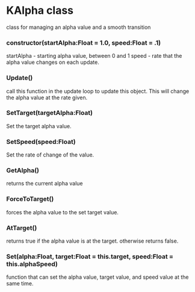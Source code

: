 # KAlpha class

class for managing an alpha value and a smooth transition

### constructor(startAlpha:Float = 1.0, speed:Float = .1)

startAlpha - starting alpha value, between 0 and 1
speed - rate that the alpha value changes on each update.

### Update()

call this function in the update loop to update this object. This will change the alpha value at the rate given.

### SetTarget(targetAlpha:Float)

Set the target alpha value.

### SetSpeed(speed:Float)

Set the rate of change of the value.

### GetAlpha()

returns the current alpha value

### ForceToTarget()

forces the alpha value to the set target value.

### AtTarget()

returns true if the alpha value is at the target. otherwise returns false.

### Set(alpha:Float, target:Float = this.target, speed:Float = this.alphaSpeed)

function that can set the alpha value, target value, and speed value at the same time.

